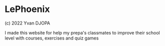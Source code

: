 # LePhoenix
(c) 2022  Yvan DJOPA 

I made this website for help my prepa's classmates to improve their school level with courses, exercises and quiz games
